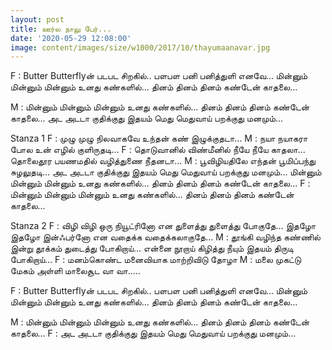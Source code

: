 ```yaml
---
layout: post
title: ஊர்ல நாலு பேர்...
date: '2020-05-29 12:08:00'
image: content/images/size/w1000/2017/10/thayumaanavar.jpg
---
```


F : Butter Butterflyன் படபட சிறகில்..
பளபள பனி பனித்துளி எனவே...
மின்னும் மின்னும் மின்னும் உனது கண்களில்...
தினம் தினம் தினம் கண்டேன் காதலை...

M : மின்னும் மின்னும் மின்னும் உனது கண்களில்...
தினம் தினம் தினம் கண்டேன் காதலை...
அட அடடா குதிக்குது இதயம்
மெது மெதுவாய் பறக்குது மனமும்...

Stanza 1
F : முழு முழு நிலவாகவே உந்தன்
கண் இழுக்குதடா...
M : நயா நயாகரா போல உன் எழில் குளிருதடி...
F : தொடுவானில் விண்மீனில் நீயே நீயே காதலா...
தொலைதூர பயணமதில் வழித்துணை நீதனடா...
M : பூவிழியதிலே எந்தன் பூமிப்பந்து சுழலுதடி...
அட அடடா குதிக்குது இதயம்
மெது மெதுவாய் பறக்குது மனமும்...
மின்னும் மின்னும் மின்னும் உனது கண்களில்...
தினம் தினம் தினம் கண்டேன் காதலை...
F : மின்னும் மின்னும் மின்னும் உனது கண்களில்...
தினம் தினம் தினம் கண்டேன் காதலை...

Stanza 2
F : விழி விழி ஒரு நியூட்ரினோ என துளைத்து துளைத்து போகுதே...
இதழோ இதழோ இன்ஃபர்னோ என வதைக்க வதைக்கலாகுதே...
M : தூங்கி வழிந்த கண்ணில் இன்று தூக்கம் துடைத்து போகிறாய்...
என்னை நூறாய் கிழித்து நீயும் இதயம் திருடி போகிறாய்...
F : மனம்கொண்ட மனைவியாக மாற்றிவிடு தோழா
M : மலை முகட்டு மேகம் அள்ளி மாலைசூட வா வா.....

F : Butter Butterflyன் படபட சிறகில்..
பளபள பனி பனித்துளி எனவே...
மின்னும் மின்னும் மின்னும் உனது கண்களில்...
தினம் தினம் தினம் கண்டேன் காதலை...

M : மின்னும் மின்னும் மின்னும் உனது கண்களில்...
தினம் தினம் தினம் கண்டேன் காதலை...
F : அட அடடா குதிக்குது இதயம்
மெது மெதுவாய் பறக்குது மனமும்...